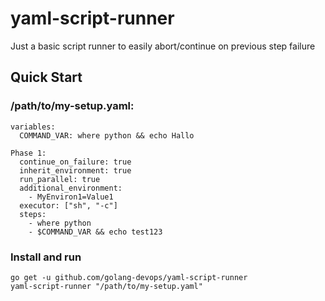 # yaml-script-runner
Just a basic script runner to easily abort/continue on previous step failure

## Quick Start

### /path/to/my-setup.yaml:

```
variables:
  COMMAND_VAR: where python && echo Hallo

Phase 1: 
  continue_on_failure: true
  inherit_environment: true
  run_parallel: true
  additional_environment:
    - MyEnviron1=Value1
  executor: ["sh", "-c"]
  steps:
    - where python
    - $COMMAND_VAR && echo test123
```

### Install and run

```
go get -u github.com/golang-devops/yaml-script-runner
yaml-script-runner "/path/to/my-setup.yaml"
```